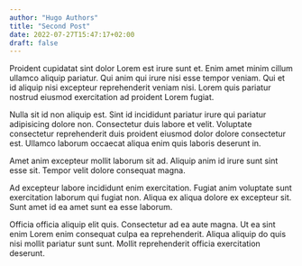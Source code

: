 ```yaml
---
author: "Hugo Authors"
title: "Second Post"
date: 2022-07-27T15:47:17+02:00
draft: false
---
```


Proident cupidatat sint dolor Lorem est irure sunt et. Enim amet minim cillum ullamco aliquip pariatur. Qui anim qui irure nisi esse tempor veniam. Qui et id aliquip nisi excepteur reprehenderit veniam nisi. Lorem quis pariatur nostrud eiusmod exercitation ad proident Lorem fugiat.

Nulla sit id non aliquip est. Sint id incididunt pariatur irure qui pariatur adipisicing dolore non. Consectetur duis labore et velit. Voluptate consectetur reprehenderit duis proident eiusmod dolor dolore consectetur est. Ullamco laborum occaecat aliqua enim quis laboris deserunt in.

Amet anim excepteur mollit laborum sit ad. Aliquip anim id irure sunt sint esse sit. Tempor velit dolore consequat magna.

Ad excepteur labore incididunt enim exercitation. Fugiat anim voluptate sunt exercitation laborum qui fugiat non. Aliqua ex aliqua dolore ex excepteur sit. Sunt amet id ea amet sunt ea esse laborum.

Officia officia aliquip elit quis. Consectetur ad ea aute magna. Ut ea sint enim Lorem enim consequat culpa ea reprehenderit. Aliqua aliquip do quis nisi mollit pariatur sunt sunt. Mollit reprehenderit officia exercitation deserunt.